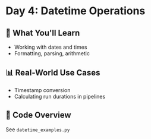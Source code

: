 # Day 4: Datetime Operations

## 📌 What You'll Learn
- Working with dates and times
- Formatting, parsing, arithmetic

## 📊 Real-World Use Cases
- Timestamp conversion
- Calculating run durations in pipelines

## 🧪 Code Overview
See `datetime_examples.py`
